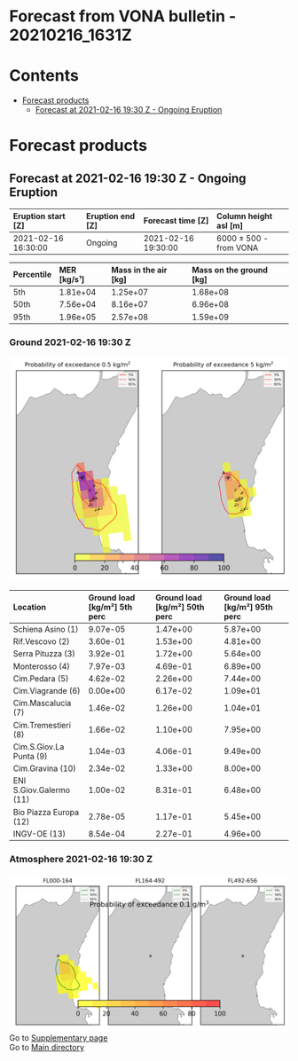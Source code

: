 
Forecast from VONA bulletin - 20210216_1631Z
============================================

Contents
========

* [Forecast products](#forecast-products)
	* [Forecast at 2021-02-16 19:30 Z - Ongoing Eruption](#forecast-at-2021-02-16-1930-z---ongoing-eruption)

# Forecast products

## Forecast at 2021-02-16 19:30 Z - Ongoing Eruption
  

|Eruption start [Z]|Eruption end [Z]|Forecast time [Z]|Column height asl [m]|
| :--- | :--- | :--- | :--- |
|2021-02-16 16:30:00|Ongoing|2021-02-16 19:30:00|6000 ± 500 - from VONA|
  
  

|Percentile|MER [kg/s¹]|Mass in the air [kg]|Mass on the ground [kg]|
| :--- | :--- | :--- | :--- |
|5th|1.81e+04|1.25e+07|1.68e+08|
|50th|7.56e+04|8.16e+07|6.96e+08|
|95th|1.96e+05|2.57e+08|1.59e+09|
  

### Ground 2021-02-16 19:30 Z
  
![](./figures/probability_grd_2021_02_16_1930_scenario_1_1.png)  
  
  
  
  
  
  
  
  
  
  
  
  

|Location|Ground load [kg/m²] 5th perc|Ground load [kg/m²] 50th perc|Ground load [kg/m²] 95th perc|
| :--- | :--- | :--- | :--- |
|Schiena Asino (1)|9.07e-05|1.47e+00|5.87e+00|
|Rif.Vescovo (2)|3.60e-01|1.53e+00|4.81e+00|
|Serra Pituzza (3)|3.92e-01|1.72e+00|5.64e+00|
|Monterosso (4)|7.97e-03|4.69e-01|6.89e+00|
|Cim.Pedara (5)|4.62e-02|2.26e+00|7.44e+00|
|Cim.Viagrande (6)|0.00e+00|6.17e-02|1.09e+01|
|Cim.Mascalucia (7)|1.46e-02|1.26e+00|1.04e+01|
|Cim.Tremestieri (8)|1.66e-02|1.10e+00|7.95e+00|
|Cim.S.Giov.La Punta (9)|1.04e-03|4.06e-01|9.49e+00|
|Cim.Gravina (10)|2.34e-02|1.33e+00|8.00e+00|
|ENI S.Giov.Galermo (11)|1.00e-02|8.31e-01|6.48e+00|
|Bio Piazza Europa (12)|2.78e-05|1.17e-01|5.45e+00|
|INGV-OE (13)|8.54e-04|2.27e-01|4.96e+00|
  

### Atmosphere 2021-02-16 19:30 Z
  
![](./figures/probability_air_2021_02_16_1930_scenario_1_conclev_1_1.png)  
Go to [Supplementary page](Supplementary_page.md)  
Go to [Main directory](https://github.com/federicapardini/Real_time_ash_forecast)